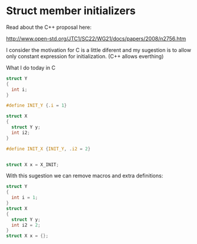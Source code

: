 # Struct member initializers


Read about the C++ proposal here:

http://www.open-std.org/JTC1/SC22/WG21/docs/papers/2008/n2756.htm

I consider the motivation for C is a little diferent and my sugestion is
to allow only constant expression for initialization. (C++ allows everthing)


What I do today in C

```c
struct Y
{
  int i;
}

#define INIT_Y {.i = 1}

struct X
{
  struct Y y;
  int i2;
}

#define INIT_X {INIT_Y, .i2 = 2}


struct X x = X_INIT;
```

With this sugestion we can remove macros and extra definitions:

```c
struct Y
{
  int i = 1;
}
struct X
{
  struct Y y;
  int i2 = 2;
}
struct X x = {};
```

